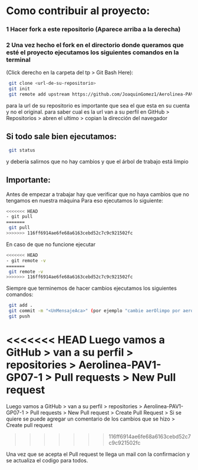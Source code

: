 # Como contribuir al proyecto:
### 1 Hacer fork a este repositorio (Aparece arriba a la derecha)
### 2 Una vez hecho el fork en el directorio donde queramos que esté el proyecto ejecutamos los siguientes comandos en la terminal 
(Click derecho en la carpeta del tp > Git Bash Here):
```bash
 git clone <url-de-su-repositorio> 
 git init
 git remote add upstream https://github.com/JoaquinGomez1/Aerolinea-PAV1-GP07
```
para la url de su repositorio es importante que sea el que esta en su cuenta y no el original.
para saber cual es la url van a su perfil en GitHub > Repositorios > abren el ultimo > copian la dirección del navegador

## Si todo sale bien ejecutamos:
```bash
 git status
```
y debería salirnos que no hay cambios y que el árbol de trabajo está limpio

## Importante:
Antes de empezar a trabajar hay que verificar que no haya cambios que no tengamos en nuestra máquina
Para eso ejecutamos lo siguiente:
```bash
<<<<<<< HEAD
- git pull
=======
 git pull
>>>>>>> 116ff6914ae6fe68a6163cebd52c7c9c921502fc
```
En caso de que no funcione ejecutar 

```bash
<<<<<<< HEAD
- git remote -v
=======
 git remote -v
>>>>>>> 116ff6914ae6fe68a6163cebd52c7c9c921502fc
```

Siempre que terminemos de hacer cambios ejecutamos los siguientes comandos:
```bash
 git add .
 git commit -m "<UnMensajeAca>" (por ejemplo "cambie aerOlimpo por aeroPuto")
 git push
```
<<<<<<< HEAD
Luego vamos a GitHub > van a su perfil > repositories > Aerolinea-PAV1-GP07-1 > Pull requests > New Pull request
=======
Luego vamos a GitHub > van a su perfil > repositories > Aerolinea-PAV1-GP07-1 > Pull requests > New Pull request > Create Pull Request > Si se quiere se puede agregar un comentario de los cambios que se hizo > Create pull request
>>>>>>> 116ff6914ae6fe68a6163cebd52c7c9c921502fc

Una vez que se acepta el Pull request te llega un mail con la confirmacion y se actualiza el codigo para todos.

